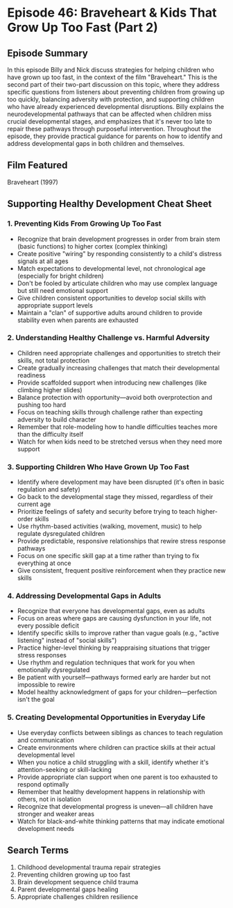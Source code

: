 # Episode 46: Braveheart & Kids That Grow Up Too Fast (Part 2)

## Episode Summary
In this episode Billy and Nick discuss strategies for helping children who have grown up too fast, in the context of the film "Braveheart." This is the second part of their two-part discussion on this topic, where they address specific questions from listeners about preventing children from growing up too quickly, balancing adversity with protection, and supporting children who have already experienced developmental disruptions. Billy explains the neurodevelopmental pathways that can be affected when children miss crucial developmental stages, and emphasizes that it's never too late to repair these pathways through purposeful intervention. Throughout the episode, they provide practical guidance for parents on how to identify and address developmental gaps in both children and themselves.

## Film Featured
Braveheart (1997)

## Supporting Healthy Development Cheat Sheet

### 1. Preventing Kids From Growing Up Too Fast
- Recognize that brain development progresses in order from brain stem (basic functions) to higher cortex (complex thinking)
- Create positive "wiring" by responding consistently to a child's distress signals at all ages
- Match expectations to developmental level, not chronological age (especially for bright children)
- Don't be fooled by articulate children who may use complex language but still need emotional support
- Give children consistent opportunities to develop social skills with appropriate support levels
- Maintain a "clan" of supportive adults around children to provide stability even when parents are exhausted

### 2. Understanding Healthy Challenge vs. Harmful Adversity
- Children need appropriate challenges and opportunities to stretch their skills, not total protection
- Create gradually increasing challenges that match their developmental readiness
- Provide scaffolded support when introducing new challenges (like climbing higher slides)
- Balance protection with opportunity—avoid both overprotection and pushing too hard
- Focus on teaching skills through challenge rather than expecting adversity to build character
- Remember that role-modeling how to handle difficulties teaches more than the difficulty itself
- Watch for when kids need to be stretched versus when they need more support

### 3. Supporting Children Who Have Grown Up Too Fast
- Identify where development may have been disrupted (it's often in basic regulation and safety)
- Go back to the developmental stage they missed, regardless of their current age
- Prioritize feelings of safety and security before trying to teach higher-order skills
- Use rhythm-based activities (walking, movement, music) to help regulate dysregulated children
- Provide predictable, responsive relationships that rewire stress response pathways
- Focus on one specific skill gap at a time rather than trying to fix everything at once
- Give consistent, frequent positive reinforcement when they practice new skills

### 4. Addressing Developmental Gaps in Adults
- Recognize that everyone has developmental gaps, even as adults
- Focus on areas where gaps are causing dysfunction in your life, not every possible deficit
- Identify specific skills to improve rather than vague goals (e.g., "active listening" instead of "social skills")
- Practice higher-level thinking by reappraising situations that trigger stress responses
- Use rhythm and regulation techniques that work for you when emotionally dysregulated
- Be patient with yourself—pathways formed early are harder but not impossible to rewire
- Model healthy acknowledgment of gaps for your children—perfection isn't the goal

### 5. Creating Developmental Opportunities in Everyday Life
- Use everyday conflicts between siblings as chances to teach regulation and communication
- Create environments where children can practice skills at their actual developmental level
- When you notice a child struggling with a skill, identify whether it's attention-seeking or skill-lacking
- Provide appropriate clan support when one parent is too exhausted to respond optimally
- Remember that healthy development happens in relationship with others, not in isolation
- Recognize that developmental progress is uneven—all children have stronger and weaker areas
- Watch for black-and-white thinking patterns that may indicate emotional development needs

## Search Terms
1. Childhood developmental trauma repair strategies
2. Preventing children growing up too fast
3. Brain development sequence child trauma
4. Parent developmental gaps healing
5. Appropriate challenges children resilience